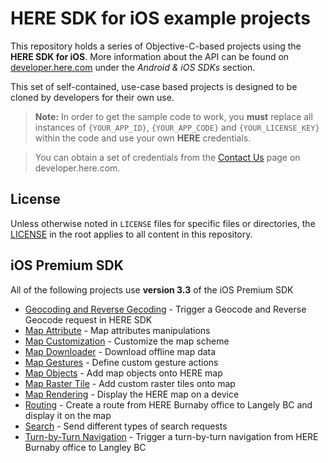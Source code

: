 # HERE SDK for iOS example projects

This repository holds a series of Objective-C-based projects using the **HERE SDK for iOS**. More information about the API can be found on [developer.here.com](https://developer.here.com/develop/mobile-sdks) under the *Android & iOS SDKs* section.

This set of self-contained, use-case based projects is designed to be cloned by developers for their own use.

> **Note:** In order to get the sample code to work, you **must** replace all instances of `{YOUR_APP_ID}`, `{YOUR_APP_CODE}` and `{YOUR_LICENSE_KEY}` within the code and use your own **HERE** credentials.

> You can obtain a set of credentials from the [Contact Us](https://developer.here.com/contact-us) page on developer.here.com.

## License

Unless otherwise noted in `LICENSE` files for specific files or directories, the [LICENSE](LICENSE) in the root applies to all content in this repository.

## iOS Premium SDK

All of the following projects use **version 3.3** of the iOS Premium SDK

* [Geocoding and Reverse Gecoding](geocoder-and-reverse-geocoder-ios) - Trigger a Geocode and Reverse Geocode request in HERE SDK
* [Map Attribute](map-attribute-ios) - Map attributes manipulations
* [Map Customization](map-customization-ios) - Customize the map scheme
* [Map Downloader](map-downloader-ios) - Download offline map data
* [Map Gestures](map-gestures-ios) - Define custom gesture actions
* [Map Objects](map-objects-ios) - Add map objects onto HERE map
* [Map Raster Tile](map-raster-ios) - Add custom raster tiles onto map
* [Map Rendering](map-rendering-ios) - Display the HERE map on a device
* [Routing](rotuing-ios) - Create a route from HERE Burnaby office to Langely BC and display it on the map
* [Search](search-ios) - Send different types of search requests
* [Turn-by-Turn Navigation](turn-by-turn-navigation-ios) - Trigger a turn-by-turn navigation from HERE Burnaby office to Langley BC
